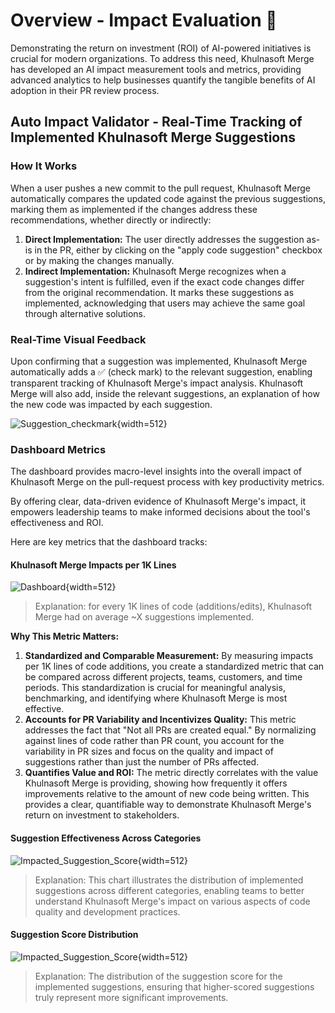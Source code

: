 # Overview - Impact Evaluation 💎

Demonstrating the return on investment (ROI) of AI-powered initiatives is crucial for modern organizations.
To address this need, Khulnasoft Merge has developed an AI impact measurement tools and metrics, providing advanced analytics to help businesses quantify the tangible benefits of AI adoption in their PR review process.


## Auto Impact Validator - Real-Time Tracking of Implemented Khulnasoft Merge Suggestions

### How It Works
When a user pushes a new commit to the pull request, Khulnasoft Merge automatically compares the updated code against the previous suggestions, marking them as implemented if the changes address these recommendations, whether directly or indirectly:

1. **Direct Implementation:** The user directly addresses the suggestion as-is in the PR, either by clicking on the "apply code suggestion" checkbox or by making the changes manually.
2. **Indirect Implementation:** Khulnasoft Merge recognizes when a suggestion's intent is fulfilled, even if the exact code changes differ from the original recommendation. It marks these suggestions as implemented, acknowledging that users may achieve the same goal through alternative solutions.

### Real-Time Visual Feedback
Upon confirming that a suggestion was implemented, Khulnasoft Merge automatically adds a ✅ (check mark) to the relevant suggestion, enabling transparent tracking of Khulnasoft Merge's impact analysis.
Khulnasoft Merge will also add, inside the relevant suggestions, an explanation of how the new code was impacted by each suggestion.

![Suggestion_checkmark](https://khulnasoft.com/images/pr_insight/auto_suggestion_checkmark.png){width=512}

### Dashboard Metrics
The dashboard provides macro-level insights into the overall impact of Khulnasoft Merge on the pull-request process with key productivity metrics.

By offering clear, data-driven evidence of Khulnasoft Merge's impact, it empowers leadership teams to make informed decisions about the tool's effectiveness and ROI.

Here are key metrics that the dashboard tracks:

#### Khulnasoft Merge Impacts per 1K Lines
![Dashboard](https://khulnasoft.com/images/pr_insight/impacts_per_1k_llines.png){width=512}
> Explanation: for every 1K lines of code (additions/edits), Khulnasoft Merge had on average ~X suggestions implemented.

**Why This Metric Matters:**

1. **Standardized and Comparable Measurement:** By measuring impacts per 1K lines of code additions, you create a standardized metric that can be compared across different projects, teams, customers, and time periods. This standardization is crucial for meaningful analysis, benchmarking, and identifying where Khulnasoft Merge is most effective.
2. **Accounts for PR Variability and Incentivizes Quality:** This metric addresses the fact that "Not all PRs are created equal." By normalizing against lines of code rather than PR count, you account for the variability in PR sizes and focus on the quality and impact of suggestions rather than just the number of PRs affected.
3. **Quantifies Value and ROI:** The metric directly correlates with the value Khulnasoft Merge is providing, showing how frequently it offers improvements relative to the amount of new code being written. This provides a clear, quantifiable way to demonstrate Khulnasoft Merge's return on investment to stakeholders.

#### Suggestion Effectiveness Across Categories
![Impacted_Suggestion_Score](https://khulnasoft.com/images/pr_insight/impact_by_category.png){width=512}
> Explanation: This chart illustrates the distribution of implemented suggestions across different categories, enabling teams to better understand Khulnasoft Merge's impact on various aspects of code quality and development practices.

#### Suggestion Score Distribution
![Impacted_Suggestion_Score](https://khulnasoft.com/images/pr_insight/impacted_score_dist.png){width=512}
> Explanation: The distribution of the suggestion score for the implemented suggestions, ensuring that higher-scored suggestions truly represent more significant improvements.

